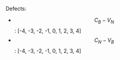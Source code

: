 Defects:
- $$C_B-V_N$$: [-4, -3, -2, -1, 0, 1, 2, 3, 4]
- $$C_N-V_B$$: [-4, -3, -2, -1, 0, 1, 2, 3, 4]
